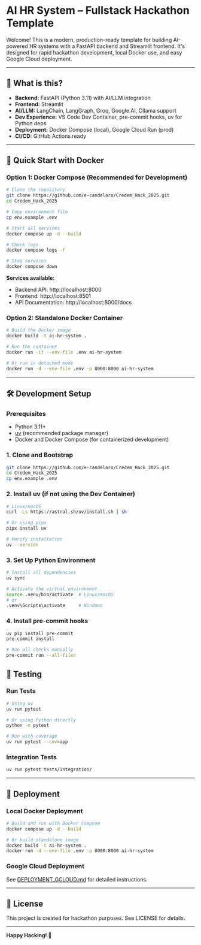# AI HR System – Fullstack Hackathon Template

Welcome! This is a modern, production-ready template for building AI-powered HR systems with a FastAPI backend and Streamlit frontend. It's designed for rapid hackathon development, local Docker use, and easy Google Cloud deployment.

---

## 🚦 What is this?
- **Backend:** FastAPI (Python 3.11) with AI/LLM integration
- **Frontend:** Streamlit
- **AI/LLM:** LangChain, LangGraph, Groq, Google AI, Ollama support
- **Dev Experience:** VS Code Dev Container, pre-commit hooks, uv for Python deps
- **Deployment:** Docker Compose (local), Google Cloud Run (prod)
- **CI/CD:** GitHub Actions ready

---

## 🏁 Quick Start with Docker

### Option 1: Docker Compose (Recommended for Development)
```bash
# Clone the repository
git clone https://github.com/e-candeloro/Credem_Hack_2025.git
cd Credem_Hack_2025

# Copy environment file
cp env.example .env

# Start all services
docker compose up -d --build

# Check logs
docker compose logs -f

# Stop services
docker compose down
```

**Services available:**
- Backend API: http://localhost:8000
- Frontend: http://localhost:8501
- API Documentation: http://localhost:8000/docs

### Option 2: Standalone Docker Container
```bash
# Build the Docker image
docker build -t ai-hr-system .

# Run the container
docker run -it --env-file .env ai-hr-system

# Or run in detached mode
docker run -d --env-file .env -p 8000:8000 ai-hr-system
```

---

## 🛠️ Development Setup

### Prerequisites
- Python 3.11+
- [uv](https://astral.sh/docs/uv/installation/) (recommended package manager)
- Docker and Docker Compose (for containerized development)

### 1. **Clone and Bootstrap**
```bash
git clone https://github.com/e-candeloro/Credem_Hack_2025.git
cd Credem_Hack_2025
cp env.example .env
```

### 2. **Install uv** (if not using the Dev Container)
```bash
# Linux/macOS
curl -Ls https://astral.sh/uv/install.sh | sh

# Or using pipx
pipx install uv

# Verify installation
uv --version
```

### 3. **Set Up Python Environment**
```bash
# Install all dependencies
uv sync

# Activate the virtual environment
source .venv/bin/activate  # Linux/macOS
# or
.venv\Scripts\activate     # Windows
```

### 4. **Install pre-commit hooks**
```bash
uv pip install pre-commit
pre-commit install

# Run all checks manually
pre-commit run --all-files
```

## 🧪 Testing

### Run Tests
```bash
# Using uv
uv run pytest

# Or using Python directly
python -m pytest

# Run with coverage
uv run pytest --cov=app
```

### Integration Tests
```bash
uv run pytest tests/integration/
```

---

## 🚀 Deployment

### Local Docker Deployment
```bash
# Build and run with Docker Compose
docker compose up -d --build

# Or build standalone image
docker build -t ai-hr-system .
docker run -d --env-file .env -p 8000:8000 ai-hr-system
```

### Google Cloud Deployment
See [DEPLOYMENT_GCLOUD.md](documents/DEPLOYMENT_GCLOUD.md) for detailed instructions.

---

## 📄 License
This project is created for hackathon purposes. See LICENSE for details.

---

**Happy Hacking! 🚀**
